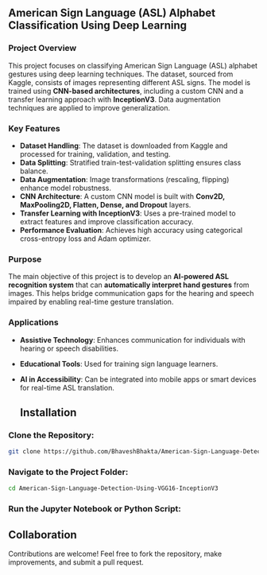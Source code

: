 ## **American Sign Language (ASL) Alphabet Classification Using Deep Learning**  

### **Project Overview**  
This project focuses on classifying American Sign Language (ASL) alphabet gestures using deep learning techniques. The dataset, sourced from Kaggle, consists of images representing different ASL signs. The model is trained using **CNN-based architectures**, including a custom CNN and a transfer learning approach with **InceptionV3**. Data augmentation techniques are applied to improve generalization.

### **Key Features**  
- **Dataset Handling**: The dataset is downloaded from Kaggle and processed for training, validation, and testing.  
- **Data Splitting**: Stratified train-test-validation splitting ensures class balance.  
- **Data Augmentation**: Image transformations (rescaling, flipping) enhance model robustness.  
- **CNN Architecture**: A custom CNN model is built with **Conv2D, MaxPooling2D, Flatten, Dense, and Dropout** layers.  
- **Transfer Learning with InceptionV3**: Uses a pre-trained model to extract features and improve classification accuracy.  
- **Performance Evaluation**: Achieves high accuracy using categorical cross-entropy loss and Adam optimizer.  

### **Purpose**  
The main objective of this project is to develop an **AI-powered ASL recognition system** that can **automatically interpret hand gestures** from images. This helps bridge communication gaps for the hearing and speech impaired by enabling real-time gesture translation.

### **Applications**  
- **Assistive Technology**: Enhances communication for individuals with hearing or speech disabilities.  
- **Educational Tools**: Used for training sign language learners.  
- **AI in Accessibility**: Can be integrated into mobile apps or smart devices for real-time ASL translation.

  ## Installation

### Clone the Repository:

```bash
git clone https://github.com/BhaveshBhakta/American-Sign-Language-Detection-Using-VGG16-InceptionV3.git
```

### Navigate to the Project Folder:

```bash
cd American-Sign-Language-Detection-Using-VGG16-InceptionV3
```


### Run the Jupyter Notebook or Python Script:


## Collaboration
Contributions are welcome! Feel free to fork the repository, make improvements, and submit a pull request.
